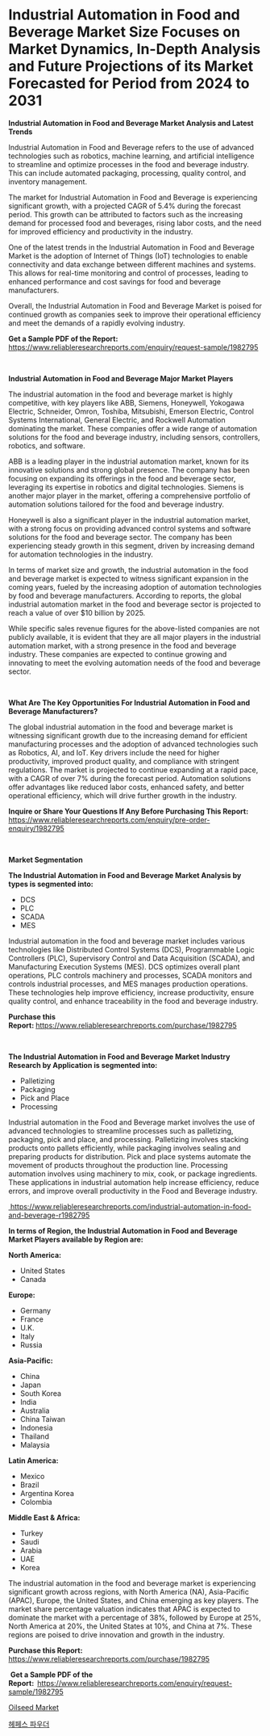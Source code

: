<p><h1>Industrial Automation in Food and Beverage Market Size Focuses on Market Dynamics, In-Depth Analysis and Future Projections of its Market Forecasted for Period from 2024 to 2031</h1></p><p><strong>Industrial Automation in Food and Beverage Market Analysis and Latest Trends</strong></p>
<p><p>Industrial Automation in Food and Beverage refers to the use of advanced technologies such as robotics, machine learning, and artificial intelligence to streamline and optimize processes in the food and beverage industry. This can include automated packaging, processing, quality control, and inventory management.</p><p>The market for Industrial Automation in Food and Beverage is experiencing significant growth, with a projected CAGR of 5.4% during the forecast period. This growth can be attributed to factors such as the increasing demand for processed food and beverages, rising labor costs, and the need for improved efficiency and productivity in the industry.</p><p>One of the latest trends in the Industrial Automation in Food and Beverage Market is the adoption of Internet of Things (IoT) technologies to enable connectivity and data exchange between different machines and systems. This allows for real-time monitoring and control of processes, leading to enhanced performance and cost savings for food and beverage manufacturers.</p><p>Overall, the Industrial Automation in Food and Beverage Market is poised for continued growth as companies seek to improve their operational efficiency and meet the demands of a rapidly evolving industry.</p></p>
<p><strong>Get a Sample PDF of the Report:&nbsp;</strong> <a href="https://www.reliableresearchreports.com/enquiry/request-sample/1982795">https://www.reliableresearchreports.com/enquiry/request-sample/1982795</a></p>
<p>&nbsp;</p>
<p><strong>Industrial Automation in Food and Beverage Major Market Players</strong></p>
<p><p>The industrial automation in the food and beverage market is highly competitive, with key players like ABB, Siemens, Honeywell, Yokogawa Electric, Schneider, Omron, Toshiba, Mitsubishi, Emerson Electric, Control Systems International, General Electric, and Rockwell Automation dominating the market. These companies offer a wide range of automation solutions for the food and beverage industry, including sensors, controllers, robotics, and software.</p><p>ABB is a leading player in the industrial automation market, known for its innovative solutions and strong global presence. The company has been focusing on expanding its offerings in the food and beverage sector, leveraging its expertise in robotics and digital technologies. Siemens is another major player in the market, offering a comprehensive portfolio of automation solutions tailored for the food and beverage industry.</p><p>Honeywell is also a significant player in the industrial automation market, with a strong focus on providing advanced control systems and software solutions for the food and beverage sector. The company has been experiencing steady growth in this segment, driven by increasing demand for automation technologies in the industry.</p><p>In terms of market size and growth, the industrial automation in the food and beverage market is expected to witness significant expansion in the coming years, fueled by the increasing adoption of automation technologies by food and beverage manufacturers. According to reports, the global industrial automation market in the food and beverage sector is projected to reach a value of over $10 billion by 2025.</p><p>While specific sales revenue figures for the above-listed companies are not publicly available, it is evident that they are all major players in the industrial automation market, with a strong presence in the food and beverage industry. These companies are expected to continue growing and innovating to meet the evolving automation needs of the food and beverage sector.</p></p>
<p>&nbsp;</p>
<p><strong>What Are The Key Opportunities For Industrial Automation in Food and Beverage Manufacturers?</strong></p>
<p><p>The global industrial automation in the food and beverage market is witnessing significant growth due to the increasing demand for efficient manufacturing processes and the adoption of advanced technologies such as Robotics, AI, and IoT. Key drivers include the need for higher productivity, improved product quality, and compliance with stringent regulations. The market is projected to continue expanding at a rapid pace, with a CAGR of over 7% during the forecast period. Automation solutions offer advantages like reduced labor costs, enhanced safety, and better operational efficiency, which will drive further growth in the industry.</p></p>
<p><strong>Inquire or Share Your Questions If Any Before Purchasing This Report:</strong> <a href="https://www.reliableresearchreports.com/enquiry/pre-order-enquiry/1982795">https://www.reliableresearchreports.com/enquiry/pre-order-enquiry/1982795</a></p>
<p>&nbsp;</p>
<p><strong>Market Segmentation</strong></p>
<p><strong>The Industrial Automation in Food and Beverage Market Analysis by types is segmented into:</strong></p>
<p><ul><li>DCS</li><li>PLC</li><li>SCADA</li><li>MES</li></ul></p>
<p><p>Industrial automation in the food and beverage market includes various technologies like Distributed Control Systems (DCS), Programmable Logic Controllers (PLC), Supervisory Control and Data Acquisition (SCADA), and Manufacturing Execution Systems (MES). DCS optimizes overall plant operations, PLC controls machinery and processes, SCADA monitors and controls industrial processes, and MES manages production operations. These technologies help improve efficiency, increase productivity, ensure quality control, and enhance traceability in the food and beverage industry.</p></p>
<p><strong>Purchase this Report:&nbsp;</strong><a href="https://www.reliableresearchreports.com/purchase/1982795">https://www.reliableresearchreports.com/purchase/1982795</a></p>
<p>&nbsp;</p>
<p><strong>The Industrial Automation in Food and Beverage Market Industry Research by Application is segmented into:</strong></p>
<p><ul><li>Palletizing</li><li>Packaging</li><li>Pick and Place</li><li>Processing</li></ul></p>
<p><p>Industrial automation in the Food and Beverage market involves the use of advanced technologies to streamline processes such as palletizing, packaging, pick and place, and processing. Palletizing involves stacking products onto pallets efficiently, while packaging involves sealing and preparing products for distribution. Pick and place systems automate the movement of products throughout the production line. Processing automation involves using machinery to mix, cook, or package ingredients. These applications in industrial automation help increase efficiency, reduce errors, and improve overall productivity in the Food and Beverage industry.</p></p>
<p><a href="https://www.reliableresearchreports.com/industrial-automation-in-food-and-beverage-r1982795">&nbsp;https://www.reliableresearchreports.com/industrial-automation-in-food-and-beverage-r1982795</a></p>
<p><strong>In terms of Region, the Industrial Automation in Food and Beverage Market Players available by Region are:</strong></p>
<p>
    <p> <strong> North America: </strong>
        <ul>
            <li>United States</li>
            <li>Canada</li>
        </ul>
        </p> 
    <p> <strong> Europe: </strong>
        <ul>
            <li>Germany</li>
            <li>France</li>
            <li>U.K.</li>
            <li>Italy</li>
            <li>Russia</li>
        </ul>
        </p> 
    <p> <strong> Asia-Pacific: </strong>
        <ul>
            <li>China</li>
            <li>Japan</li>
            <li>South Korea</li>
            <li>India</li>
            <li>Australia</li>
            <li>China Taiwan</li>
            <li>Indonesia</li>
            <li>Thailand</li>
            <li>Malaysia</li>
        </ul>
        </p> 
    <p> <strong> Latin America: </strong>
        <ul>
            <li>Mexico</li>
            <li>Brazil</li>
            <li>Argentina Korea</li>
            <li>Colombia</li>
        </ul>
        </p> 
    <p> <strong> Middle East & Africa: </strong>
        <ul>
            <li>Turkey</li>
            <li>Saudi</li>
            <li>Arabia</li>
            <li>UAE</li>
            <li>Korea</li>
        </ul>
    </p>
    </p>
<p><p>The industrial automation in the food and beverage market is experiencing significant growth across regions, with North America (NA), Asia-Pacific (APAC), Europe, the United States, and China emerging as key players. The market share percentage valuation indicates that APAC is expected to dominate the market with a percentage of 38%, followed by Europe at 25%, North America at 20%, the United States at 10%, and China at 7%. These regions are poised to drive innovation and growth in the industry.</p></p>
<p><strong>Purchase this Report: </strong><a href="https://www.reliableresearchreports.com/purchase/1982795">https://www.reliableresearchreports.com/purchase/1982795</a></p>
<p>&nbsp;<strong>Get a Sample PDF of the Report:&nbsp;&nbsp;</strong><a href="https://www.reliableresearchreports.com/enquiry/request-sample/1982795">https://www.reliableresearchreports.com/enquiry/request-sample/1982795</a></p>
<p><strong></strong></p>
<p><p><a href="https://www.linkedin.com/pulse/global-oilseed-market-size-trends-analysis-regional-urpqe?trackingId=2G3xfKupRO66VPn8gpnAqA%3D%3D">Oilseed Market</a></p><p><a href="https://github.com/xvz497517413/Market-Research-Report-List-3/blob/main/970473272314.md">헤페스 파우더</a></p></p>